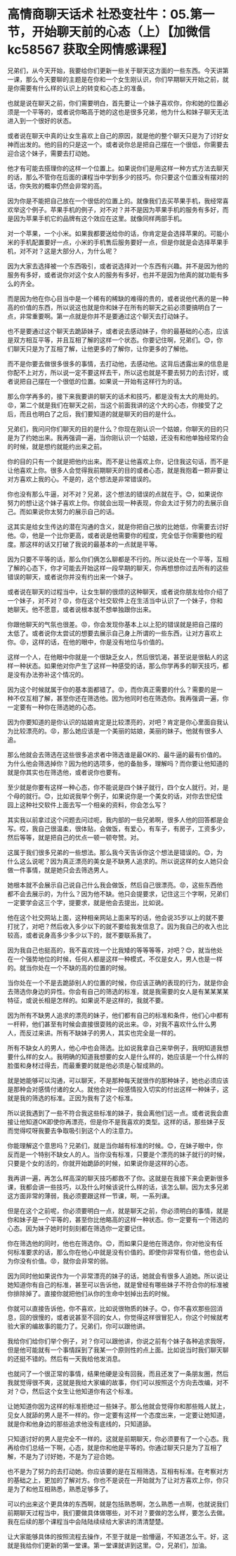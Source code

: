 # 高情商聊天话术 社恐变社牛：05.第一节，开始聊天前的心态（上）【加微信 kc58567 获取全网情感课程】

兄弟们，从今天开始，我要给你们更新一些关于聊天这方面的一些东西。今天讲第一课，那么今天要聊的主题是在你和一个女生刚认识，你们早期聊天开始之前，就是你需要有什么样的认识上的转变和心态上的准备。

也就是说在聊天之前，你们需要明白，首先要让一个妹子喜欢你，你和她的位置必须是一个平等的，或者说你略高于她的这也是很多兄弟，他为什么和妹子聊天无法进入到一个很好的状态。

或者说在聊天中真的让女生喜欢上自己的原因，就是他的整个聊天只是为了讨好女神而出发的。他的目的只是这一个。或者说你总是把自己摆在一个很低，你需要去迎合这个妹子，需要去打动她。

他才有可能去搭理你的这样一个位置上。如果说你们是用这样一种方式方法去聊天的话，那么不管你在后面的课程当中学到多少的技巧。你只要这个位置没有摆对的话，你失败的概率仍然会非常的高。

因为你是不能把自己放在一个很低的位置上的。就像我们去买苹果手机，我经常喜欢举这个例子。苹果手机的例子，对不对？并不是因为苹果手机的服务有多好，而是因为苹果手机它的品牌有这个效应在这里。就像同样两部手机。

对一个苹果，一个小米。如果我都要送给你的话，你肯定是会选择苹果的。可能小米的手机配置要好一点，小米的手机售后服务要好一点，但是你就是会选择苹果手机，对不对？这是大部分人，为什么呢？

因为大家去选择被一个东西吸引，或者说选择对一个东西有兴趣。并不是因为他的服务有多好，或者说你对这个女人的服务有多好，也并不是因为他真的就功能有多么的齐全。

而是因为他在你心目当中是一个稀有的稀缺的难得的贵的，或者说他代表的是一种高的价值的东西，所以说这也就是你和妹子在所有的聊天之前必须要搞明白了一点，非常重要啊。第一点就是你并不是要通过这个聊天去打动妹子。

也不是要通过这个聊天去跪舔妹子，或者说去感动妹子，你的最基础的心态，应该是双方相互平等，并且互相了解的这样一个状态。你要记住啊，兄弟们。😊，你们聊天只是为了互相了解，让他更多的了解你，让你更多的了解他。

而不是你要去做很多很多的事情，去打动他，去感动他。这背后透露出来的信息是你配不上对方，所以说一定不要这样去干，所以这也就是不要去努力的去讨好，或者说把自己摆在一个很低的位置。如果说一开始有这样行为的话。

那么你学再多的，接下来我要讲的聊天的话术和技巧，都是没有太大的用处的。😡，第二个就是我们在聊天之前，当这个前面我讲的这个大的心态，你接受了之后，而且也明白了之后，我们要知道的就是聊天的目的是什么。

兄弟们，我问问你们聊天的目的是什么？你现在刚认识一个姑娘，你聊天的目的只是为了约她出来。我再强调一遍，当你刚认识一个姑娘，还没有和他单独经常约会的时候，就是想约就能约出来之前。

你的目的只有一个就是把他约出来。而不是让他喜欢上你，记住我这句话，而不是让他喜欢上你。很多人会觉得我前期聊天的目的或者心态，就是我抱着一颗非要让对方喜欢上我的心。不是的，这个想法是非常错误的。

你也没有那么牛逼，对不对？兄弟，这个想法的错误的点就在于。😊，如果说你努力的想让这个妹子喜欢上你。你就会出现一种表现，你会太过于努力的去展示自己。而如果说你太努力的展示自己的话。

这其实是给女生传达的潜在沟通的含义，就是你把自己放的比她低，你需要去讨好他。😡，他是一个比你更高，或者说是他需要你的程度，完全低于你需要他的程度。那这样的话又打破了我说的最基本的一点就是平等。

因为只要不平等的话，那么你们俩怎么聊都是不行的。所以说处在一个平等，互相了解的心态下，你才可能去开始这样一段早期的聊天，你再想想你过去所有的这些错误的聊天，或者说你并没有约出来一个妹子。

或者说在聊天的过程当中，让女生聊的很烦的这种聊天，或者说你朋友给你介绍了一个妹子，对不对？😡，你在这个社交软件上在生活当中认识了一个妹子，你和她聊天。他不愿意，或者说根本就不想单独跟你出来。

你跟他聊天的气氛也很差。😡，你会发现你基本上以上犯的错误就是把自己摆的太低了。或者说你太尝试的想要去展示自己身上所谓的一些东西，让对方喜欢上你。😡，这样的话，在他的眼中，你是没有地位与价值的。

这样一个人，在他眼中你就是一个很缺乏女人，然后很饥渴，甚至说是很黏人的这样一种状态。如果他对你产生了这样一种感受的话，那么你学再多的聊天技巧，都是没有办法弥补这个情况的。

因为这个时候就属于你的基本面都错了。😡，而你真正需要的什么？需要的是一种不仅互相了解，甚至你还在筛选他。因为他同时也在筛选你。我再强调一遍，你一定要有一种你在筛选她的心态。

因为你要知道的是你认识的姑娘肯定是比较漂亮的，对吧？肯定是你心里面自我认为比较漂亮的。😡，那么她应该是一个美丽的姑娘，美丽的妹子。他就有很多人追。

那么他就会去筛选在这些很多追求者中筛选谁是最OK的、最牛逼的最有价值的。为什么他会筛选掉你？因为他的选项多，他的备胎多，理解吗？而你要让他知道的就是你其实也在筛选他，或者说你也要有。

至少就是你要有这样一种心态，你不能说是四个妹子就行，四个女人就行。对，是个母的就行。😊，比如说我举个例子，如果说你是一个美女的话，对你去世纪佳园上这种社交软件上面去写一个相亲的资料，你会怎么写？

其实我以前拿过这个问题去问过呃，我内部的一些兄弟啊，很多人他的回答都是会写。哎，我自己很温柔，很体贴，会做饭，有爱心，有车子，有房子，工资多少，然后等等，就是把自己的优点一顿一顿夸赞。对。

这属于我们很多兄弟的一些想法。那么我今天告诉你这个想法是错误的。😊，为什么这么说呢？因为真正漂亮的美女是不缺男人追求的。所以说这样的女人她只会做一件事情，就是她只会去筛选男人。

她根本就不会展示自己说自己什么我会做饭，然后自己很漂亮。😡，这些东西他都不会去展示的，为什么？因为他不缺。他只会提要求，记住这三个字啊，兄弟们一定要学会这三个字，提要求，就是他会去提出，比如说。

他在这个社交网站上面，这种相亲网站上面来写的话，他会说35岁以上的就不要打扰了，对吧？然后收入多少以下的就不要给我发信息了。因为我自己的收入也比较高，或者说身高多少多少以下的，就不要联系我了。

因为我自己也挺高的，我不喜欢找一个比我矮的等等等等，对吧？😊，就当他处在一个强势地位的时候，任何人都是这样一种模式，不仅是女人，男人也是一样的。就当你处在一个不缺的高的位置的时候。

当你处在一个不是去跪舔别人的位置的时候，你应该正确的表现的行为，就是你会去筛选你身边的异性。你会有自己的筛选的标准，就是我需要的女人是有某某某某特征，或说长相是怎样的。如果说不是这样的，我就不要。

因为所有不缺男人追求的漂亮的妹子，他们都有自己的标准和条件，他们心中都有一杆秤，他们甚至有时候会直接很耍贱的说出来。😡，对我不喜欢什么什么男人，而反过来讲。所有不缺妹子的男人，其实也完全是一样的。

所有不缺女人的男人，他心中也会筛选。比如说我拿自己来举例子，我明知道我想要什么样的女人。我明确的知道我想要的女人是什么样的，她应该是一个什么样的脸蛋和身材过得去，而最重要的就是他必须是心智成熟的。

就是她能够可以沟通，可以聊天，不是那种每天就很作的那种妹子，她也必须应该是那种会对感情付诸的女人。就他会对一段感情投入切实的付出这样一种妹子，这就是我的筛选的标准。正因为我有了这个标准。

所以说我遇到了一些不符合我这些标准的妹子，我会离他们远一点。或者说我会直接让他知道OK即使你再漂亮，但是你不是我喜欢的类型。这样的话，那些妹子反而觉得哎呀我要去争取吸引到这个人的注意力。

你能理解这个意思吗？兄弟们，就是当你越有标准的时候。😊，在妹子眼中，你反而是一个特别不缺女人的人。当你没有标准，只要是个漂亮的妹子就行的时候，只要是个女的活的，你就开始跪舔的时候，如果说你是这样的心态。

我再讲一遍，再怎么样高深的聊天技巧都救不了你。这就是在我接下来会更新很多课，我都会讲一些技巧，以及什么时候该说什么样的话，该怎么聊。因为太多兄弟这方面非常的薄弱，我必须要跟这样一节课，啊，一系列课。

但是在这个之前呢，你必须要明白一点，就是聊天之前，你必须明白的事情，就是你和妹子是一个平等的，甚至你比他略高的这样一种状态。你一定要有一个筛选的心态。因为妹子她时时刻刻都在筛选你一定要记住。

你在筛选他的同时，他也在筛选你。😊，而如果只是他在筛选你，你对他没有任何标准要求的话，那么你在他心中就是没有价值的。即使你非常有价值，他也会认为你没有价值。😡，就你会非常的弱。

因为同时他如果说作为一个非常漂亮的妹子的话，她就会有很多人追她。所以说让她知道你有自己的标准，甚至可以告诉他，就是曾经有哪些妹子不符合你的标准被你排除掉了。直接你就把他们从你的生命中划掉出去的时候。

你就可以直接告诉他，你不喜欢，比如说很物质的妹子。😊，你不喜欢那些回消息，回的很慢的，或者说甚至不回的女人，你觉得这样很冒犯人，你这个时候就考验大家的编故事的能力了。兄弟们，你可以跟他讲。

我给你们给你们举个例子，对？你可以跟他讲，你说之前有个妹子各种追求我呀，但是他可能就有一个事情踩到了我某一个原则性的点上面。比如说当时我们聊天聊的还挺不错的。然后有一天我给他发消息。

也就问了一个很正常的事情，结果他硬是没有回我，而且还发了一条朋友圈，然后我就觉得很不爽，这就是我给大家编的故事，你们可以按照这个方向去改编，对不对？😊，然后这个女生让他知道你有这个标准。

让她知道你因为这样的标准拒绝过一些妹子。那么他就会觉得你和那些贱人就上，见女人就舔的男人是不一样的。你一定要有这样一个态度出来，一定要让她知道，就是你和他身边的那些追求他没有底线的，只知道舔。

只知道讨好的男人是完全不一样的。这就是前期聊天，你必须要有了一个心态。我再给你们总结一下啊，心态，就是你和他是平等的。你通过聊天只是为了互相了解，不是为了讨好她，不是为了迎合她。

也不是为了努力的去打动她。你应该要的是在互相筛选，互相有标准。在考察对方的基础之上，更加的了解对方。你也不是说在一开始就为了让对方喜欢上你，你只是为了和他互相熟悉，熟悉足够多了。

可以约出来这个更具体的东西啊，就是包括熟悉啊，怎么熟悉一点啊，也就说我们前期聊天过程当中，我们要做具体做哪些，对不对？要做的怎么样，要怎么去做。我在后续的那个课程当中会陆陆续续给大家讲的清清楚楚。

让大家能够具体的按照流程去操作，不至于就是一脸懵逼，不知道怎么干。好，这就是我给你们更新的第一堂课。第一堂课就讲到这里。😊，兄弟们，加油。

